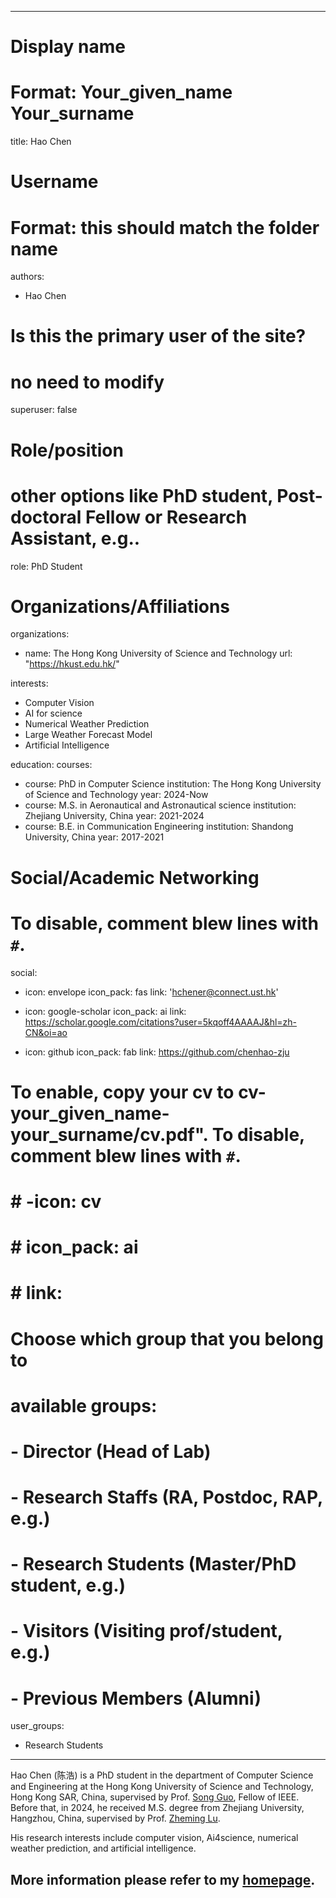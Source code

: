 
---
# Display name
# Format: Your_given_name Your_surname 
title: Hao Chen

# Username
# Format: this should match the folder name
authors:
- Hao Chen

# Is this the primary user of the site?
# no need to modify 
superuser: false

# Role/position
# other options like PhD student, Post-doctoral Fellow or Research Assistant, e.g..
role: PhD Student

# Organizations/Affiliations
organizations:
- name: The Hong Kong University of Science and Technology
  url: "https://hkust.edu.hk/"

interests:
- Computer Vision
- AI for science
- Numerical Weather Prediction
- Large Weather Forecast Model
- Artificial Intelligence

education:
  courses:
  - course: PhD in Computer Science
    institution: The Hong Kong University of Science and Technology
    year: 2024-Now
  - course: M.S. in Aeronautical and Astronautical science
    institution: Zhejiang University, China
    year: 2021-2024
  - course: B.E. in Communication Engineering
    institution: Shandong University, China
    year: 2017-2021

# Social/Academic Networking
# To disable, comment blew lines with `#`.
social:
- icon: envelope
  icon_pack: fas
  link: 'hchener@connect.ust.hk'

- icon: google-scholar
  icon_pack: ai
  link: https://scholar.google.com/citations?user=5kqoff4AAAAJ&hl=zh-CN&oi=ao

- icon: github
  icon_pack: fab
  link: https://github.com/chenhao-zju

# To enable, copy your cv to cv-your_given_name-your_surname/cv.pdf". To disable, comment blew lines with `#`.
# # -icon: cv
# # icon_pack: ai
# # link:

# Choose which group that you belong to
#  available groups:
#  - Director (Head of Lab)
#  - Research Staffs (RA, Postdoc, RAP, e.g.)
#  - Research Students (Master/PhD student, e.g.)
#  - Visitors (Visiting prof/student, e.g.)
#  - Previous Members (Alumni)
user_groups:
- Research Students
---

Hao Chen (陈浩) is a PhD student in the department of Computer Science and Engineering at the Hong Kong University of Science and Technology, Hong Kong SAR, China, supervised by Prof. [Song Guo](https://cse.hkust.edu.hk/admin/people/faculty/profile/songguo), Fellow of IEEE. Before that, in 2024, he received M.S. degree from Zhejiang University, Hangzhou, China, supervised by Prof. [Zheming Lu](https://person.zju.edu.cn/lzmhome).

His research interests include computer vision, Ai4science, numerical weather prediction, and artificial intelligence.

More information please refer to my [homepage](https://chenhao-zju.github.io/). 
---

